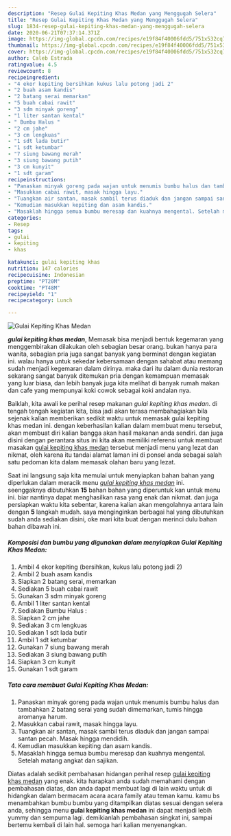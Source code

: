 ```yaml
---
description: "Resep Gulai Kepiting Khas Medan yang Menggugah Selera"
title: "Resep Gulai Kepiting Khas Medan yang Menggugah Selera"
slug: 1834-resep-gulai-kepiting-khas-medan-yang-menggugah-selera
date: 2020-06-21T07:37:14.371Z
image: https://img-global.cpcdn.com/recipes/e19f84f40006fdd5/751x532cq70/gulai-kepiting-khas-medan-foto-resep-utama.jpg
thumbnail: https://img-global.cpcdn.com/recipes/e19f84f40006fdd5/751x532cq70/gulai-kepiting-khas-medan-foto-resep-utama.jpg
cover: https://img-global.cpcdn.com/recipes/e19f84f40006fdd5/751x532cq70/gulai-kepiting-khas-medan-foto-resep-utama.jpg
author: Caleb Estrada
ratingvalue: 4.5
reviewcount: 8
recipeingredient:
- "4 ekor kepiting bersihkan kukus lalu potong jadi 2"
- "2 buah asam kandis"
- "2 batang serai memarkan"
- "5 buah cabai rawit"
- "3 sdm minyak goreng"
- "1 liter santan kental"
- " Bumbu Halus "
- "2 cm jahe"
- "3 cm lengkuas"
- "1 sdt lada butir"
- "1 sdt ketumbar"
- "7 siung bawang merah"
- "3 siung bawang putih"
- "3 cm kunyit"
- "1 sdt garam"
recipeinstructions:
- "Panaskan minyak goreng pada wajan untuk menumis bumbu halus dan tambahkan 2 batang serai yang sudah dimemarkan, tumis hingga aromanya harum."
- "Masukkan cabai rawit, masak hingga layu."
- "Tuangkan air santan, masak sambil terus diaduk dan jangan sampai santan pecah. Masak hingga mendidih."
- "Kemudian masukkan kepiting dan asam kandis."
- "Masaklah hingga semua bumbu meresap dan kuahnya mengental. Setelah matang angkat dan sajikan."
categories:
- Resep
tags:
- gulai
- kepiting
- khas

katakunci: gulai kepiting khas 
nutrition: 147 calories
recipecuisine: Indonesian
preptime: "PT20M"
cooktime: "PT48M"
recipeyield: "1"
recipecategory: Lunch

---
```



![Gulai Kepiting Khas Medan](https://img-global.cpcdn.com/recipes/e19f84f40006fdd5/751x532cq70/gulai-kepiting-khas-medan-foto-resep-utama.jpg)

<b><i>gulai kepiting khas medan</i></b>, Memasak bisa menjadi bentuk kegemaran yang menggembirakan dilakukan oleh sebagian besar orang. bukan hanya para wanita, sebagian pria juga sangat banyak yang berminat dengan kegiatan ini. walau hanya untuk sekedar kebersamaan dengan sahabat atau memang sudah menjadi kegemaran dalam dirinya. maka dari itu dalam dunia restoran sekarang sangat banyak ditemukan pria dengan kemampuan memasak yang luar biasa, dan lebih banyak juga kita melihat di banyak rumah makan dan cafe yang mempunyai koki cowok sebagai koki andalan nya.

Baiklah, kita awali ke perihal resep makanan <i>gulai kepiting khas medan</i>. di tengah tengah kegiatan kita, bisa jadi akan terasa membahagiakan bila sejenak kalian memberikan sedikit waktu untuk memasak gulai kepiting khas medan ini. dengan keberhasilan kalian dalam membuat menu tersebut, akan membuat diri kalian bangga akan hasil makanan anda sendiri. dan juga disini dengan perantara situs ini kita akan memiliki referensi untuk membuat masakan <u>gulai kepiting khas medan</u> tersebut menjadi menu yang lezat dan nikmat, oleh karena itu tandai alamat laman ini di ponsel anda sebagai salah satu pedoman kita dalam memasak olahan baru yang lezat.




Saat ini langsung saja kita memulai untuk menyiapkan bahan bahan yang diperlukan dalam meracik menu <u><i>gulai kepiting khas medan</i></u> ini. seenggaknya dibutuhkan <b>15</b> bahan bahan yang diperuntuk kan untuk menu ini. biar nantinya dapat menghasilkan rasa yang enak dan nikmat. dan juga persiapkan waktu kita sebentar, karena kalian akan mengolahnya antara lain dengan <b>5</b> langkah mudah. saya menginginkan berbagai hal yang dibutuhkan sudah anda sediakan disini, oke mari kita buat dengan merinci dulu bahan bahan dibawah ini.

<!--inarticleads1-->

##### Komposisi dan bumbu yang digunakan dalam menyiapkan Gulai Kepiting Khas Medan:

1. Ambil 4 ekor kepiting (bersihkan, kukus lalu potong jadi 2)
1. Ambil 2 buah asam kandis
1. Siapkan 2 batang serai, memarkan
1. Sediakan 5 buah cabai rawit
1. Gunakan 3 sdm minyak goreng
1. Ambil 1 liter santan kental
1. Sediakan  Bumbu Halus :
1. Siapkan 2 cm jahe
1. Sediakan 3 cm lengkuas
1. Sediakan 1 sdt lada butir
1. Ambil 1 sdt ketumbar
1. Gunakan 7 siung bawang merah
1. Sediakan 3 siung bawang putih
1. Siapkan 3 cm kunyit
1. Gunakan 1 sdt garam




<!--inarticleads2-->

##### Tata cara membuat Gulai Kepiting Khas Medan:

1. Panaskan minyak goreng pada wajan untuk menumis bumbu halus dan tambahkan 2 batang serai yang sudah dimemarkan, tumis hingga aromanya harum.
1. Masukkan cabai rawit, masak hingga layu.
1. Tuangkan air santan, masak sambil terus diaduk dan jangan sampai santan pecah. Masak hingga mendidih.
1. Kemudian masukkan kepiting dan asam kandis.
1. Masaklah hingga semua bumbu meresap dan kuahnya mengental. Setelah matang angkat dan sajikan.




Diatas adalah sedikit pembahasan hidangan perihal resep <u>gulai kepiting khas medan</u> yang enak. kita harapkan anda sudah memahami dengan pembahasan diatas, dan anda dapat membuat lagi di lain waktu untuk di hidangkan dalam bermacam acara acara family atau teman kamu. kamu bs menambahkan bumbu bumbu yang ditampilkan diatas sesuai dengan selera anda, sehingga menu <b>gulai kepiting khas medan</b> ini dapat menjadi lebih yummy dan sempurna lagi. demikianlah pembahasan singkat ini, sampai bertemu kembali di lain hal. semoga hari kalian menyenangkan.
